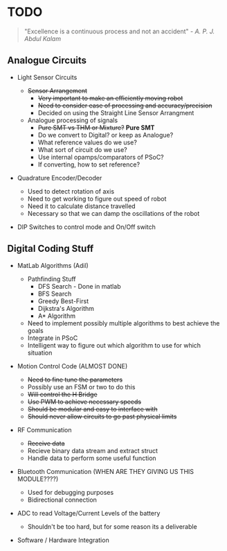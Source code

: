 # TODO

> "Excellence is a continuous process and not an accident" - *A. P. J. Abdul Kalam*

## Analogue Circuits

* Light Sensor Circuits
    * ~~Sensor Arrangement~~
        * ~~Very important to make an efficiently moving robot~~
        * ~~Need to consider ease of processing and accuracy/precision~~
        * Decided on using the Straight Line Sensor Arrangment
    * Analogue processing of signals
        * ~~Pure SMT vs THM or Mixture?~~ **Pure SMT**
        * Do we convert to Digital? or keep as Analogue?
        * What reference values do we use?
        * What sort of circuit do we use?
        * Use internal opamps/comparators of PSoC?
        * If converting, how to set reference?

* Quadrature Encoder/Decoder
    * Used to detect rotation of axis
    * Need to get working to figure out speed of robot
    * Need it to calculate distance travelled
    * Necessary so that we can damp the oscillations of the robot

* DIP Switches to control mode and On/Off switch

## Digital Coding Stuff

* MatLab Algorithms (Adil)
    * Pathfinding Stuff
        * DFS Search - Done in matlab
        * BFS Search
        * Greedy Best-First
        * Dijkstra's Algorithm
        * A* Algorithm
    * Need to implement possibly multiple algorithms to best achieve the goals
    * Integrate in PSoC
    * Intelligent way to figure out which algorithm to use for which situation

* Motion Control Code (ALMOST DONE)
    * ~~Need to fine tune the parameters~~
    * Possibly use an FSM or two to do this
    * ~~Will control the H Bridge~~
    * ~~Use PWM to achieve necessary speeds~~
    * ~~Should be modular and easy to interface with~~
    * ~~Should never allow circuits to go past physical limits~~

* RF Communication
    * ~~Receive data~~
    * Recieve binary data stream and extract struct
    * Handle data to perform some useful function

* Bluetooth Communication (WHEN ARE THEY GIVING US THIS MODULE????)
    * Used for debugging purposes
    * Bidirectional connection

* ADC to read Voltage/Current Levels of the battery
    * Shouldn't be too hard, but for some reason its a deliverable

* Software / Hardware Integration